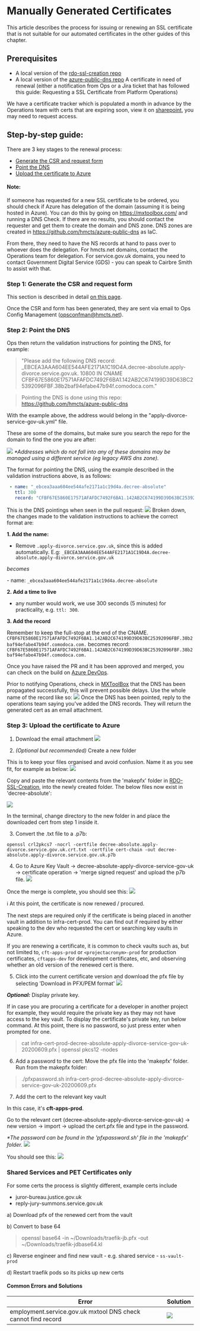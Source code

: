# Manually Generated Certificates

This article describes the process for issuing or renewing an SSL certificate that is not suitable for our automated certificates in the other guides of this chapter.

## Prerequisites

- A local version of the [rdo-ssl-creation repo](https://github.com/hmcts/rdo-ssl-creation/tree/openssl-mac-branch)
- A local version of the [azure-public-dns repo](https://github.com/hmcts/azure-public-dns)
A certificate in need of renewal (either a notification from Ops or a Jira ticket that has followed this guide: Requesting a SSL Certificate from Platform Operations)

We have a certificate tracker which is populated a month in advance by the Operations team with certs that are expiring soon, view it on [sharepoint](https://cjscommonplatform-my.sharepoint.com/:x:/r/personal/zoe_cope_hmcts_net/_layouts/15/Doc.aspx?sourcedoc=%7B6C8A9500-4D9D-45EA-8CC7-D75F3DDFF133%7D&file=Cert%20Tracker.xlsx&action=default&mobileredirect=true), you may need to request access.


## Step-by-step guide:
There are 3 key stages to the renewal process:

- [Generate the CSR and request form](https://github.com/hmcts/ops-runbooks/tree/master/Certificates/gandi.md#Step-1:-Generate-the-CSR-and-request-form)
- [Point the DNS](https://github.com/hmcts/ops-runbooks/tree/master/Certificates/gandi.md#Step-2:-Point-the-DNS)
- [Upload the certificate to Azure](https://github.com/hmcts/ops-runbooks/tree/master/Certificates/gandi.md#Step-3:-Upload-the-certificate-to-Azure)

#### Note:
If someone has requested for a new SSL certificate to be ordered, you should check if Azure has delegation of the domain (assuming it is being hosted in Azure). 
You can do this by going on https://mxtoolbox.com/ and running a DNS Check.
If there are no results, you should contact the requester and get them to create the domain and DNS zone.
DNS zones are created in https://github.com/hmcts/azure-public-dns as IaC.

From there, they need to have the NS records at hand to pass over to whoever does the delegation.
For hmcts.net domains, contact the Operations team for delegation.
For service.gov.uk domains, you need to contact Government Digital Service (GDS) - you can speak to Cairbre Smith to assist with that.

### Step 1: Generate the CSR and request form


This section is described in detail [on this page](csr.md).

Once the CSR and form has been generated, they are sent via email to Ops Config Management (opsconfman@hmcts.net).

### Step 2: Point the DNS


Ops then return the validation instructions for pointing the DNS, for example:

> "Please add the following DNS record: _EBCEA3AAA604EE544AFE2171A1C19D4A.decree-absolute.apply-divorce.service.gov.uk. 10800 IN CNAME 
CFBF67E5860E17571AFAFDC7492F6BA1.142AB2C674199D39D63BC25392096FBF.38b2baf94efabe47b94f.comodoca.com."

> Pointing the DNS is done using this repo:
https://github.com/hmcts/azure-public-dns



With the example above, the address would belong in the "apply-divorce-service-gov-uk.yml" file.

These are some of the domains, but make sure you search the repo for the domain to find the one you are after:


![](images/envfiles.png)
_*Addresses which do not fall into any of these domains may be managed using a different service (eg legacy AWS dns zone)._

The format for pointing the DNS, using the example described in the validation instructions above, is as follows:

```yaml
 - name: "_ebcea3aaa604ee544afe2171a1c19d4a.decree-absolute"
   ttl: 300
   record: "CFBF67E5860E17571AFAFDC7492F6BA1.142AB2C674199D39D63BC25392096FBF.38b2baf94efabe47b94f.comodoca.com."
```

This is the DNS pointings when seen in the pull request:
![](images/pullrequest.png)
Broken down, the changes made to the validation instructions to achieve the correct format are:


**1. Add the name:**

- Remove `.apply-divorce.service.gov.uk`, since this is added automatically.
E.g:
`_EBCEA3AAA604EE544AFE2171A1C19D4A.decree-absolute.apply-divorce.service.gov.uk`

_becomes_

\- name: `_ebcea3aaa604ee544afe2171a1c19d4a.decree-absolute`

**2. Add a time to live**
- any number would work, we use 300 seconds (5 minutes) for practicality, e.g. `ttl: 300`.

**3. Add the record**

Remember to keep the full-stop at the end of the CNAME.
`CFBF67E5860E17571AFAFDC7492F6BA1.142AB2C674199D39D63BC25392096FBF.38b2baf94efabe47b94f.comodoca.com.`
becomes record: `CFBF67E5860E17571AFAFDC7492F6BA1.142AB2C674199D39D63BC25392096FBF.38b2baf94efabe47b94f.comodoca.com.`

Once you have raised the PR and it has been approved and merged, you can check on the build on  [Azure DevOps](https://dev.azure.com/hmcts/PlatformOperations/_build?definitionId=278).

Prior to notifying Operations, check in [MXToolBox](https://mxtoolbox.com/) that the DNS has been propagated successfully, this will prevent possible delays. Use the whole name of the record like so:
![](images/mxtools.png)
Once the DNS has been pointed, reply to the operations team saying you've added the DNS records. They will return the generated cert as an email attachment.

### Step 3: Upload the certificate to Azure


1. Download the email attachment
![](images/attachment.png)

2. _(Optional but recommended)_ Create a new folder

This is to keep your files organised and avoid confusion. Name it as you see fit, for example as below:
![](images/newfolder.png)

Copy and paste the relevant contents from the 'makepfx' folder in [RDO-SSL-Creation](https://github.com/hmcts/rdo-ssl-creation/tree/openssl-mac-branch), into the newly created folder. The below files now exist in 'decree-absolute':

![](images/makepfx.png)

In the terminal, change directory to the new folder in and place the downloaded cert from step 1 inside it.

3. Convert the .txt file to a .p7b:

`openssl crl2pkcs7 -nocrl -certfile decree-absolute.apply-divorce.service.gov.uk.crt.txt -certfile cert-chain -out decree-absolute.apply-divorce.service.gov.uk.p7b`

4. Go to Azure Key Vault → decree-absolute-apply-divorce-service-gov-uk → certificate operation → 'merge signed request' and upload the p7b file.
![](images/keyvault.png)

Once the merge is complete, you should see this:
![](images/complete.png)

:information_source:  At this point, the certificate is now renewed / procured. 

The next steps are required only if the certificate is being placed in another vault in addition to infra-cert-prod. You can find out if required by either speaking to the dev who requested the cert or searching key vaults in Azure.

If you are renewing a certificate, it is common to check vaults such as, but not limited to, `cft-apps-prod` or `<projectacronym>-prod` for production certificates, `cftapps-dev` for development certificates, etc, and observing whether an old version of the renewed cert is there.

5. Click into the current certificate version and download the pfx file by selecting 'Download in PFX/PEM format'
![](images/downloadpfx.png)

_**Optional:**_ Display private key.

If in case you are procuring a certificate for a developer in another project for example, they would require the private key as they may not have access to the key vault. To display the certificate's private key, run below command. At this point, there is no password, so just press enter when prompted for one.

> cat infra-cert-prod-decree-absolute-apply-divorce-service-gov-uk-20200609.pfx | openssl pkcs12 -nodes

6. Add a password to the cert:
Move the pfx file into the 'makepfx' folder.
Run from the makepfx folder:

> ./pfxpassword.sh infra-cert-prod-decree-absolute-apply-divorce-service-gov-uk-20200609.pfx

7. Add the cert to the relevant key vault

In this case, it's **cft-apps-prod**. 

Go to the relevant cert (decree-absolute-apply-divorce-service-gov-uk) → new version → import → upload the cert.pfx file and type in the password.

_*The password can be found in the 'pfxpassword.sh' file in the 'makepfx' folder._
![](images/createcert.png)

You should see this:
![](images/success.png)


### Shared Services and PET Certificates only 
For some certs the process is slightly different, example certs include

- juror-bureau.justice.gov.uk
- reply-jury-summons.service.gov.uk

a) Download pfx of the renewed cert from the vault

b) Convert to base 64
> openssl base64 -in ~/Downloads/traefik-jb.pfx -out ~/Downloads/traefik-jdbase64.kl

c) Reverse engineer and find new vault - e.g. shared service - `ss-vault-prod`

d) Restart traefik pods so its picks up new certs

#### Common Errors and Solutions 

| Error | Solution | 
|-----------------|:-------------|
| employment.service.gov.uk mxtool DNS check cannot find record | ![](images/commonerror.png)  | 
